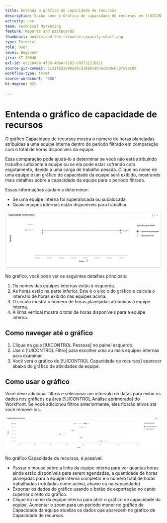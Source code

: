 ```yaml
---
title: Entenda o gráfico de capacidade de recursos
description: Saiba como o Gráfico de capacidade de recursos em [!UICONTROL Analítica aprimorada] mostra o número de horas planejadas atribuídas a uma equipe inicial dentro do período filtrado em comparação ao total de horas disponíveis da equipe.
activity: use
team: Technical Marketing
feature: Reports and Dashboards
thumbnail: understand-the-resource-capacity-chart.png
type: Tutorial
role: User
level: Beginner
jira: KT-10046
exl-id: ec21049e-4f39-4bb4-91d2-c8873151811c
source-git-commit: 6c31f8d2e98ad8cd1880cd03ec0b0e6c0fd9ec09
workflow-type: tm+mt
source-wordcount: '406'
ht-degree: 92%

---
```


# Entenda o gráfico de capacidade de recursos

O gráfico Capacidade de recursos mostra o número de horas planejadas atribuídas a uma equipe interna dentro do período filtrado em comparação com o total de horas disponíveis da equipe.

Essa comparação pode ajudá-lo a determinar se você não está atribuindo trabalho suficiente à equipe ou se ela pode estar sofrendo com esgotamento, devido a uma carga de trabalho pesada. Clique no nome de uma equipe e um gráfico de capacidade da equipe será exibido, mostrando mais detalhes sobre a capacidade da equipe para o período filtrado.

Essas informações ajudam a determinar:

* Se uma equipe interna foi superalocada ou subalocada.
* Quais equipes internas estão disponíveis para trabalhar.

![Uma imagem mostrando um gráfico de capacidade de recursos com números nas áreas descritas nos marcadores abaixo](assets/section-3-2.png)

No gráfico, você pode ver os seguintes detalhes principais:

1. Os nomes das equipes internas estão à esquerda.
1. As horas estão na parte inferior. Este é o eixo x do gráfico e calcula o intervalo de horas exibido nas equipes acima.
1. O círculo mostra o número de horas planejadas atribuídas à equipe interna.
1. A linha vertical mostra o total de horas disponíveis para a equipe interna.

## Como navegar até o gráfico

1. Clique na guia [!UICONTROL Pessoas] no painel esquerdo.
1. Use o [!UICONTROL Filtro] para escolher uma ou mais equipes internas para examinar.
1. Você verá o gráfico de [!UICONTROL Capacidade de recursos] aparecer abaixo do gráfico de atividades da equipe.

## Como usar o gráfico

Você deve adicionar filtros e selecionar um intervalo de datas para exibir os dados nos gráficos da área [!UICONTROL Análise aprimorada] do Workfront. Se você adicionou filtros anteriormente, eles ficarão ativos até você removê-los.

![Uma imagem mostrando um gráfico de capacidade de recursos](assets/section-3-3.png)

No gráfico Capacidade de recursos, é possível:

* Passar o mouse sobre a linha da equipe interna para ver quantas horas ainda estão disponíveis para serem agendadas, a quantidade de horas planejadas para a equipe interna completar e o número total de horas trabalhadas (rotuladas como acima, abaixo ou na capacidade).
* Exportar os dados do gráfico usando o botão de exportação no canto superior direito do gráfico.
* Clique no nome da equipe interna para abrir o gráfico de capacidade da equipe. Aumentar o zoom para um período menor no gráfico de Capacidade da equipe atualiza os dados que aparecem no gráfico de Capacidade de recursos.
